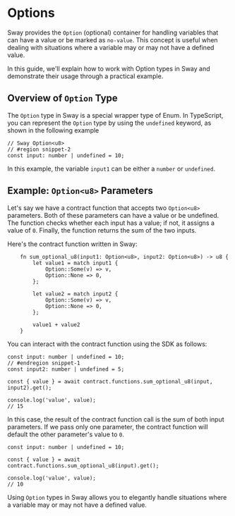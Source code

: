 # Options

Sway provides the `Option` (optional) container for handling variables that can have a value or be marked as `no-value`. This concept is useful when dealing with situations where a variable may or may not have a defined value.

In this guide, we'll explain how to work with Option types in Sway and demonstrate their usage through a practical example.

## Overview of `Option` Type

The `Option` type in Sway is a special wrapper type of Enum. In TypeScript, you can represent the `Option` type by using the `undefined` keyword, as shown in the following example

```
// Sway Option<u8>
// #region snippet-2
const input: number | undefined = 10;
```

In this example, the variable `input1` can be either a `number` or `undefined`.

## Example: `Option<u8>` Parameters

Let's say we have a contract function that accepts two `Option<u8>` parameters. Both of these parameters can have a value or be undefined. The function checks whether each input has a value; if not, it assigns a value of `0`. Finally, the function returns the sum of the two inputs.

Here's the contract function written in Sway:

```
    fn sum_optional_u8(input1: Option<u8>, input2: Option<u8>) -> u8 {
        let value1 = match input1 {
            Option::Some(v) => v,
            Option::None => 0,
        };

        let value2 = match input2 {
            Option::Some(v) => v,
            Option::None => 0,
        };

        value1 + value2
    }
```

You can interact with the contract function using the SDK as follows:

```
const input: number | undefined = 10;
// #endregion snippet-1
const input2: number | undefined = 5;

const { value } = await contract.functions.sum_optional_u8(input, input2).get();

console.log('value', value);
// 15
```

In this case, the result of the contract function call is the sum of both input parameters. If we pass only one parameter, the contract function will default the other parameter's value to `0`.

```
const input: number | undefined = 10;

const { value } = await contract.functions.sum_optional_u8(input).get();

console.log('value', value);
// 10
```

Using `Option` types in Sway allows you to elegantly handle situations where a variable may or may not have a defined value.
